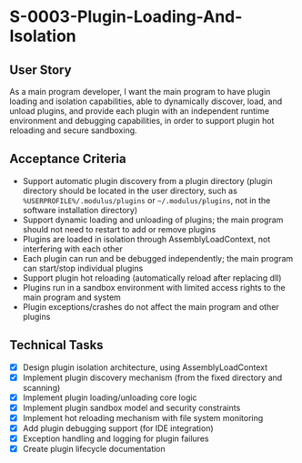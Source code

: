 <!-- 优先级：P1 -->
<!-- 状态：已完成 -->
# S-0003-Plugin-Loading-And-Isolation

## User Story
As a main program developer, I want the main program to have plugin loading and isolation capabilities, able to dynamically discover, load, and unload plugins, and provide each plugin with an independent runtime environment and debugging capabilities, in order to support plugin hot reloading and secure sandboxing.

## Acceptance Criteria
- Support automatic plugin discovery from a plugin directory (plugin directory should be located in the user directory, such as `%USERPROFILE%/.modulus/plugins` or `~/.modulus/plugins`, not in the software installation directory)
- Support dynamic loading and unloading of plugins; the main program should not need to restart to add or remove plugins
- Plugins are loaded in isolation through AssemblyLoadContext, not interfering with each other
- Each plugin can run and be debugged independently; the main program can start/stop individual plugins
- Support plugin hot reloading (automatically reload after replacing dll)
- Plugins run in a sandbox environment with limited access rights to the main program and system
- Plugin exceptions/crashes do not affect the main program and other plugins

## Technical Tasks
- [x] Design plugin isolation architecture, using AssemblyLoadContext
- [x] Implement plugin discovery mechanism (from the fixed directory and scanning)
- [x] Implement plugin loading/unloading core logic
- [x] Implement plugin sandbox model and security constraints
- [x] Implement hot reloading mechanism with file system monitoring
- [x] Add plugin debugging support (for IDE integration)
- [x] Exception handling and logging for plugin failures
- [x] Create plugin lifecycle documentation
